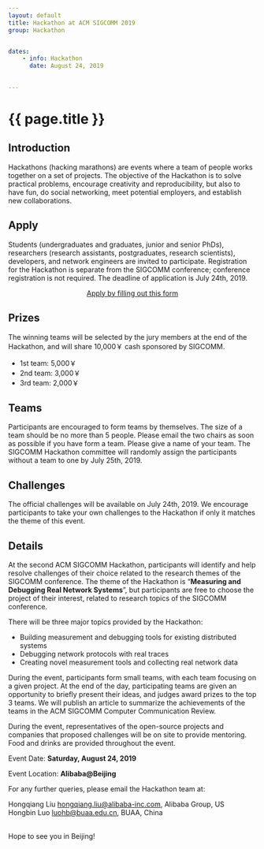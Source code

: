 ```yaml
---
layout: default
title: Hackathon at ACM SIGCOMM 2019
group: Hackathon


dates:
    - info: Hackathon
      date: August 24, 2019
    

---
```




# {{ page.title }}

## Introduction
Hackathons (hacking marathons) are events where a team of people works together on a set of projects. The objective of the Hackathon is to solve practical problems, encourage creativity and reproducibility, but also to have fun, do social networking, meet potential employers, and establish new collaborations.

## Apply
Students (undergraduates and graduates, junior and senior PhDs), researchers (research assistants, post­graduates, research scientists), developers, and network engineers are invited to participate. Registration for the Hackathon is separate from the SIGCOMM conference; conference registration is not required. The deadline of application is July 24th, 2019.

<div style="text-align:center;margin-left:auto;margin-right:auto;">
<a href="https://forms.gle/yzntS1VFoSLE2NEo6">Apply by filling out this form</a>
</div>

## Prizes
The winning teams will be selected by the jury members at the end of the Hackathon, and will share 10,000￥ cash sponsored by SIGCOMM.
- 1st team: 5,000￥ 
- 2nd team: 3,000￥ 
- 3rd team: 2,000￥

## Teams
Participants are encouraged to form teams by themselves. The size of a team should be no more than 5 people. Please email the two chairs as soon as possible if you have form a team. Please give a name of your team. The SIGCOMM Hackathon committee will randomly assign the participants without a team to one by July 25th, 2019. 

## Challenges
The official challenges will be available on July 24th, 2019. We encourage participants to take your own challenges to the Hackathon if only it matches the theme of this event.

## Details
At the second ACM SIGCOMM Hackathon, participants will identify and help resolve challenges of their choice related to the research themes of the SIGCOMM conference. The theme of the Hackathon is “**Measuring and Debugging Real Network Systems**”, but participants are free to choose the project of their interest, related to research topics of the SIGCOMM conference.

There will be three major topics provided by the Hackathon:
- Building measurement and debugging tools for existing distributed systems
- Debugging network protocols with real traces
- Creating novel measurement tools and collecting real network data

During the event, participants form small teams, with each team focusing on a given project. At the end of the day, participating teams are given an opportunity to briefly present their ideas, and judges award prizes to the top 3 teams. We will publish an article to summarize the achievements of the teams in the ACM SIGCOMM Computer Communication Review.

During the event, representatives of the open-source projects and companies that proposed challenges will be on site to provide mentoring. Food and drinks are provided throughout the event.

Event Date: **Saturday, August 24, 2019**

Event Location: **Alibaba@Beijing**

For any further queries, please email the Hackathon team at:

Hongqiang Liu <hongqiang.liu@alibaba-inc.com>, Alibaba Group, US <br>
Hongbin Luo <luohb@buaa.edu.cn>, BUAA, China<br><br>

Hope to see you in Beijing!




